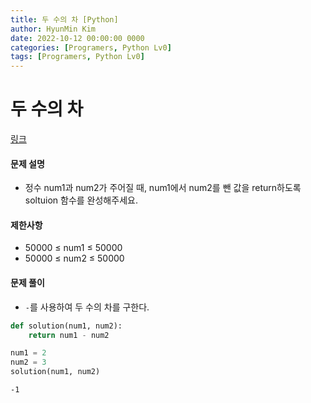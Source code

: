 ```yaml
---
title: 두 수의 차 [Python]
author: HyunMin Kim
date: 2022-10-12 00:00:00 0000
categories: [Programers, Python Lv0]
tags: [Programers, Python Lv0]
---
```


# 두 수의 차
[링크](https://school.programmers.co.kr/learn/courses/30/lessons/120803)

#### 문제 설명
- 정수 num1과 num2가 주어질 때, num1에서 num2를 뺀 값을 return하도록 soltuion 함수를 완성해주세요.

#### 제한사항
- 50000 ≤ num1 ≤ 50000
- 50000 ≤ num2 ≤ 50000

#### 문제 풀이
- `-`를 사용하여 두 수의 차를 구한다.


```python
def solution(num1, num2):
    return num1 - num2
```


```python
num1 = 2
num2 = 3
solution(num1, num2)
```




    -1




```python

```
